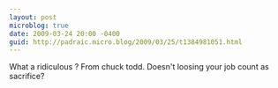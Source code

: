 ```yaml
---
layout: post
microblog: true
date: 2009-03-24 20:00 -0400
guid: http://padraic.micro.blog/2009/03/25/t1384981051.html
---
```

What a ridiculous ? From chuck todd. Doesn't loosing your job count as sacrifice?
